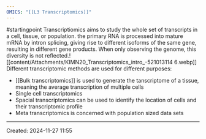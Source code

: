 ```yaml
---
OMICS: "[[L3 Transcriptomics]]"
---
```

#startingpoint 
Transcriptiomics aims to study the whole set of transcripts in a cell, tissue, or population. the primary RNA is processed into mature mRNA by intron splicing, giving rise to different isoforms of the same gene, resulting in different gene products.
When only observing the genome, this diversity is not reflected.![[content/Attachments/KIMN20_Transcriptomics_intro_-521013114 6.webp]]
Different transcriptomic methods are used for different purposes:
- [[Bulk transcriptomics]] is used to generate the tanscriptome of a tissue, meaning the average transcription of multiple cells
- Single cell transcriptomics
- Spacial transcriptomics can be used to identify the location of cells and their transcriptomic profile
- Meta transcriptomics is concerned with population sized data sets

---
Created: 2024-11-27 11:55